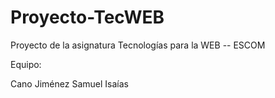 # Proyecto-TecWEB
Proyecto de la asignatura Tecnologías para la WEB -- ESCOM

Equipo:

Cano Jiménez Samuel Isaías